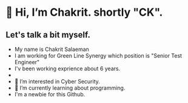 # 👋 Hi, I’m Chakrit. shortly "CK".

## Let's talk a bit myself.

- My name is Chakrit Salaeman
- I am working for Green Line Synergy which position is "Senior Test Engineer"
- I'v been working exprience about 6 years.
- 
- 👀 I’m interested in Cyber Security.
- 🌱 I’m currently learning about programming.
- I'm a newbie for this Github.




<!---
chakrits/chakrits is a ✨ special ✨ repository because its `README.md` (this file) appears on your GitHub profile.
You can click the Preview link to take a look at your changes.
--->
